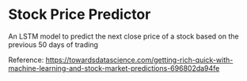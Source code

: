 # Stock Price Predictor

An LSTM model to predict the next close price of a stock based on the previous 50 days of trading

Reference:
https://towardsdatascience.com/getting-rich-quick-with-machine-learning-and-stock-market-predictions-696802da94fe
